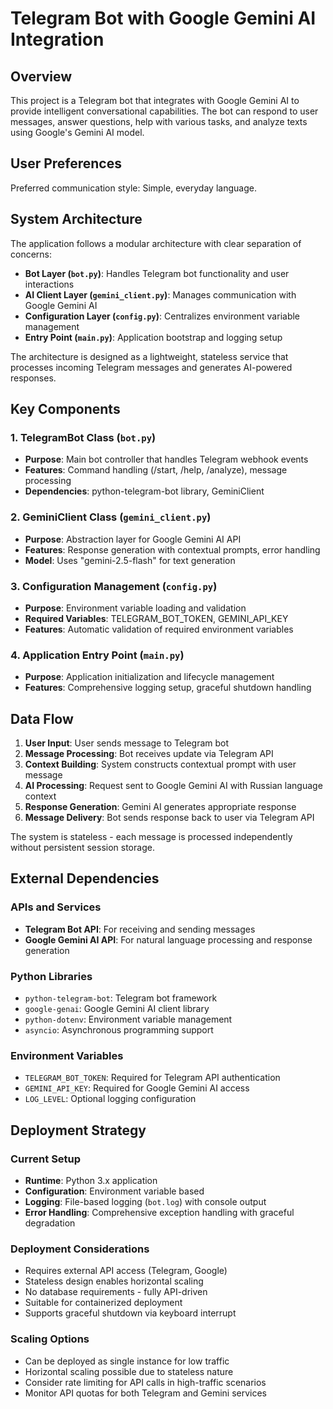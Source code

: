 # Telegram Bot with Google Gemini AI Integration

## Overview

This project is a Telegram bot that integrates with Google Gemini AI to provide intelligent conversational capabilities. The bot can respond to user messages, answer questions, help with various tasks, and analyze texts using Google's Gemini AI model.

## User Preferences

Preferred communication style: Simple, everyday language.

## System Architecture

The application follows a modular architecture with clear separation of concerns:

- **Bot Layer (`bot.py`)**: Handles Telegram bot functionality and user interactions
- **AI Client Layer (`gemini_client.py`)**: Manages communication with Google Gemini AI
- **Configuration Layer (`config.py`)**: Centralizes environment variable management
- **Entry Point (`main.py`)**: Application bootstrap and logging setup

The architecture is designed as a lightweight, stateless service that processes incoming Telegram messages and generates AI-powered responses.

## Key Components

### 1. TelegramBot Class (`bot.py`)
- **Purpose**: Main bot controller that handles Telegram webhook events
- **Features**: Command handling (/start, /help, /analyze), message processing
- **Dependencies**: python-telegram-bot library, GeminiClient

### 2. GeminiClient Class (`gemini_client.py`)
- **Purpose**: Abstraction layer for Google Gemini AI API
- **Features**: Response generation with contextual prompts, error handling
- **Model**: Uses "gemini-2.5-flash" for text generation

### 3. Configuration Management (`config.py`)
- **Purpose**: Environment variable loading and validation
- **Required Variables**: TELEGRAM_BOT_TOKEN, GEMINI_API_KEY
- **Features**: Automatic validation of required environment variables

### 4. Application Entry Point (`main.py`)
- **Purpose**: Application initialization and lifecycle management
- **Features**: Comprehensive logging setup, graceful shutdown handling

## Data Flow

1. **User Input**: User sends message to Telegram bot
2. **Message Processing**: Bot receives update via Telegram API
3. **Context Building**: System constructs contextual prompt with user message
4. **AI Processing**: Request sent to Google Gemini AI with Russian language context
5. **Response Generation**: Gemini AI generates appropriate response
6. **Message Delivery**: Bot sends response back to user via Telegram API

The system is stateless - each message is processed independently without persistent session storage.

## External Dependencies

### APIs and Services
- **Telegram Bot API**: For receiving and sending messages
- **Google Gemini AI API**: For natural language processing and response generation

### Python Libraries
- `python-telegram-bot`: Telegram bot framework
- `google-genai`: Google Gemini AI client library
- `python-dotenv`: Environment variable management
- `asyncio`: Asynchronous programming support

### Environment Variables
- `TELEGRAM_BOT_TOKEN`: Required for Telegram API authentication
- `GEMINI_API_KEY`: Required for Google Gemini AI access
- `LOG_LEVEL`: Optional logging configuration

## Deployment Strategy

### Current Setup
- **Runtime**: Python 3.x application
- **Configuration**: Environment variable based
- **Logging**: File-based logging (`bot.log`) with console output
- **Error Handling**: Comprehensive exception handling with graceful degradation

### Deployment Considerations
- Requires external API access (Telegram, Google)
- Stateless design enables horizontal scaling
- No database requirements - fully API-driven
- Suitable for containerized deployment
- Supports graceful shutdown via keyboard interrupt

### Scaling Options
- Can be deployed as single instance for low traffic
- Horizontal scaling possible due to stateless nature
- Consider rate limiting for API calls in high-traffic scenarios
- Monitor API quotas for both Telegram and Gemini services